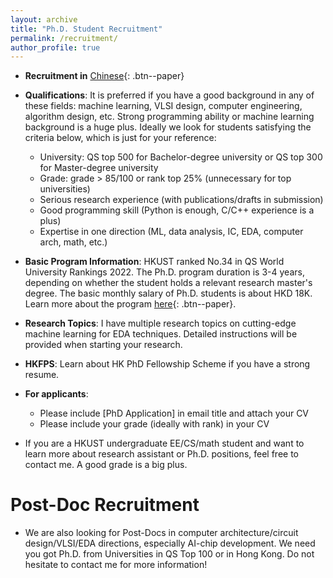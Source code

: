 ```yaml
---
layout: archive
title: "Ph.D. Student Recruitment"
permalink: /recruitment/
author_profile: true
---
```


* **Recruitment in** [Chinese](https://www.1point3acres.com/bbs/forum.php?mod=viewthread&tid=948482&page=1#pid17998340){: .btn--paper}

* **Qualifications**: It is preferred if you have a good background in any of these fields: machine learning, VLSI design, computer engineering, algorithm design, etc. Strong programming ability or machine learning background is a huge plus. Ideally we look for students satisfying the criteria below, which is just for your reference:
    * University: QS top 500 for Bachelor-degree university or QS top 300 for Master-degree university 
    * Grade: grade > 85/100 or rank top 25% (unnecessary for top universities)  
    * Serious research experience (with publications/drafts in submission)  
    * Good programming skill (Python is enough, C/C++ experience is a plus)  
    * Expertise in one direction (ML, data analysis, IC, EDA, computer arch, math, etc.)  

* **Basic Program Information**: HKUST ranked No.34 in QS World University Rankings 2022. The Ph.D. program duration is 3-4 years, depending on whether the student holds a relevant research master's degree. The basic monthly salary of Ph.D. students is about HKD 18K. Learn more about the program [here](https://prog-crs.ust.hk/pgprog/2022-23/mphil-phd-ece){: .btn--paper}.

* **Research Topics**: I have multiple research topics on cutting-edge machine learning for EDA techniques. Detailed instructions will be provided when starting your research.

* **HKFPS**: Learn about HK PhD Fellowship Scheme if you have a strong resume.

* **For applicants**:
    * Please include [PhD Application] in email title and attach your CV  
    * Please include your grade (ideally with rank) in your CV   

* If you are a HKUST undergraduate EE/CS/math student and want to learn more about research assistant or Ph.D. positions, feel free to contact me. A good grade is a big plus.


Post-Doc Recruitment
======
* We are also looking for Post-Docs in computer architecture/circuit design/VLSI/EDA directions, especially AI-chip development. We need you got Ph.D. from Universities in QS Top 100 or in Hong Kong. Do not hesitate to contact me for more information!



